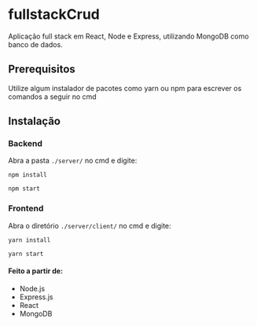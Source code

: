 # fullstackCrud
Aplicação full stack em React, Node e Express, utilizando MongoDB como banco de dados.


## Prerequisitos


Utilize algum instalador de pacotes como yarn ou npm para escrever os comandos a seguir no cmd


## Instalação



### Backend 

Abra a pasta `./server/`  no cmd e digite: 

```
npm install
```
```
npm start

```

### Frontend 


Abra o diretório `./server/client/` no cmd e digite: 


```
yarn install
```
```
yarn start
```

#### Feito a partir de:
- Node.js
- Express.js
- React
- MongoDB


